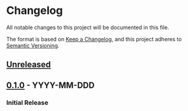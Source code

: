 # Changelog
All notable changes to this project will be documented in this file.

The format is based on [Keep a Changelog](https://keepachangelog.com/en/1.0.0/),
and this project adheres to [Semantic Versioning](https://semver.org/spec/v2.0.0.html).

## [Unreleased]
<!-- _No unreleased changes_ -->

## [0.1.0] - YYYY-MM-DDD
### Initial Release

[0.1.0]: https://github.com/VariXx/sipasaurus-rex/tree/v0.1.0
[Unreleased]: https://github.com/VariXx/sipasaurus-rex/compare/master...develop
